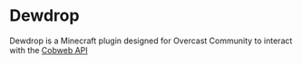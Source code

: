 # Dewdrop
Dewdrop is a Minecraft plugin designed for Overcast Community to interact with the [Cobweb API](https://github.com/OvercastCommunity/Cobweb)
